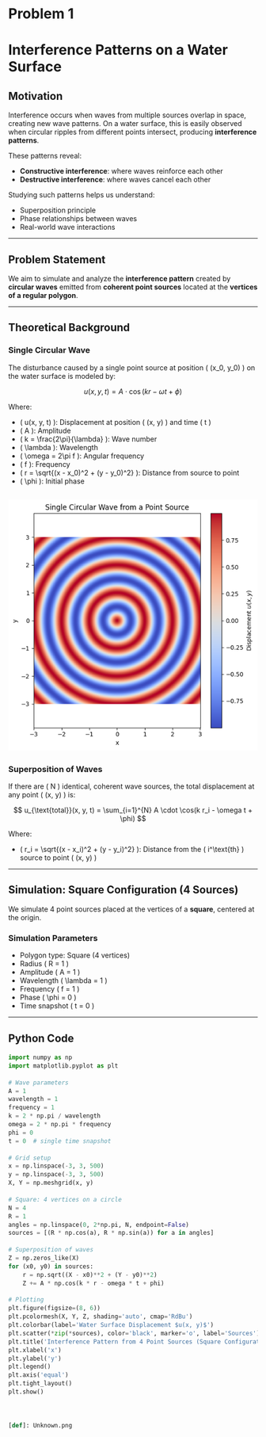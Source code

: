 # Problem 1
# Interference Patterns on a Water Surface

## Motivation

Interference occurs when waves from multiple sources overlap in space, creating new wave patterns. On a water surface, this is easily observed when circular ripples from different points intersect, producing **interference patterns**.

These patterns reveal:

- **Constructive interference**: where waves reinforce each other
- **Destructive interference**: where waves cancel each other

Studying such patterns helps us understand:

- Superposition principle
- Phase relationships between waves
- Real-world wave interactions

---

## Problem Statement

We aim to simulate and analyze the **interference pattern** created by **circular waves** emitted from **coherent point sources** located at the **vertices of a regular polygon**.

---

## Theoretical Background

### Single Circular Wave

The disturbance caused by a single point source at position \( (x_0, y_0) \) on the water surface is modeled by:

$$
u(x, y, t) = A \cdot \cos(kr - \omega t + \phi)
$$

Where:

- \( u(x, y, t) \): Displacement at position \( (x, y) \) and time \( t \)
- \( A \): Amplitude
- \( k = \frac{2\pi}{\lambda} \): Wave number
- \( \lambda \): Wavelength
- \( \omega = 2\pi f \): Angular frequency
- \( f \): Frequency
- \( r = \sqrt{(x - x_0)^2 + (y - y_0)^2} \): Distance from source to point
- \( \phi \): Initial phase

![](Unknown.png)
---

### Superposition of Waves

If there are \( N \) identical, coherent wave sources, the total displacement at any point \( (x, y) \) is:

$$
u_{\text{total}}(x, y, t) = \sum_{i=1}^{N} A \cdot \cos(k r_i - \omega t + \phi)
$$

Where:

- \( r_i = \sqrt{(x - x_i)^2 + (y - y_i)^2} \): Distance from the \( i^\text{th} \) source to point \( (x, y) \)

---

## Simulation: Square Configuration (4 Sources)

We simulate 4 point sources placed at the vertices of a **square**, centered at the origin.

### Simulation Parameters

- Polygon type: Square (4 vertices)
- Radius \( R = 1 \)
- Amplitude \( A = 1 \)
- Wavelength \( \lambda = 1 \)
- Frequency \( f = 1 \)
- Phase \( \phi = 0 \)
- Time snapshot \( t = 0 \)

---

##  Python Code

```python
import numpy as np
import matplotlib.pyplot as plt

# Wave parameters
A = 1
wavelength = 1
frequency = 1
k = 2 * np.pi / wavelength
omega = 2 * np.pi * frequency
phi = 0
t = 0  # single time snapshot

# Grid setup
x = np.linspace(-3, 3, 500)
y = np.linspace(-3, 3, 500)
X, Y = np.meshgrid(x, y)

# Square: 4 vertices on a circle
N = 4
R = 1
angles = np.linspace(0, 2*np.pi, N, endpoint=False)
sources = [(R * np.cos(a), R * np.sin(a)) for a in angles]

# Superposition of waves
Z = np.zeros_like(X)
for (x0, y0) in sources:
    r = np.sqrt((X - x0)**2 + (Y - y0)**2)
    Z += A * np.cos(k * r - omega * t + phi)

# Plotting
plt.figure(figsize=(8, 6))
plt.pcolormesh(X, Y, Z, shading='auto', cmap='RdBu')
plt.colorbar(label='Water Surface Displacement $u(x, y)$')
plt.scatter(*zip(*sources), color='black', marker='o', label='Sources')
plt.title('Interference Pattern from 4 Point Sources (Square Configuration)')
plt.xlabel('x')
plt.ylabel('y')
plt.legend()
plt.axis('equal')
plt.tight_layout()
plt.show()



[def]: Unknown.png